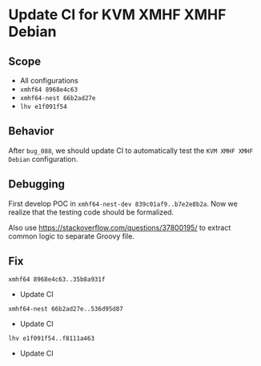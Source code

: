 # Update CI for KVM XMHF XMHF Debian

## Scope
* All configurations
* `xmhf64 8968e4c63`
* `xmhf64-nest 66b2ad27e`
* `lhv e1f091f54`

## Behavior
After `bug_088`, we should update CI to automatically test the
`KVM XMHF XMHF Debian` configuration.

## Debugging

First develop POC in `xmhf64-nest-dev 839c01af9..b7e2e8b2a`. Now we realize
that the testing code should be formalized.

Also use <https://stackoverflow.com/questions/37800195/> to extract common
logic to separate Groovy file.

## Fix

`xmhf64 8968e4c63..35b8a931f`
* Update CI

`xmhf64-nest 66b2ad27e..536d95d87`
* Update CI

`lhv e1f091f54..f8111a463`
* Update CI

